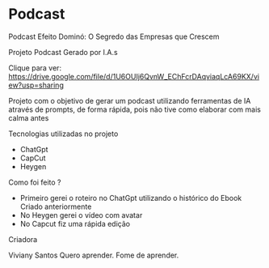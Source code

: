 # Podcast
Podcast Efeito Dominó: O Segredo das Empresas que Crescem

Projeto Podcast Gerado por I.A.s

Clique para ver: https://drive.google.com/file/d/1U6OUIj6QvnW_EChFcrDAqviaqLcA69KX/view?usp=sharing

Projeto com o objetivo de gerar um podcast utilizando ferramentas de IA através de prompts, de forma rápida, pois não tive como elaborar com mais calma antes

Tecnologias utilizadas no projeto

- ChatGpt
- CapCut
- Heygen

Como foi feito ?

  - Primeiro gerei o roteiro no ChatGpt utilizando o histórico do Ebook Criado anteriormente
  - No Heygen gerei o vídeo com avatar
  - No Capcut fiz uma rápida edição


Criadora

Viviany Santos
Quero aprender. Fome de aprender.
